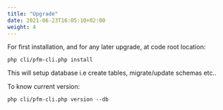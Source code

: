 ```yaml
---
title: "Upgrade"
date: 2021-06-23T16:05:10+02:00
weight: 4
---
```


For first installation, and for any later upgrade, at code root location:

    php cli/pfm-cli.php install

This will setup database i.e create tables, migrate/update schemas etc..

To know current version:

    php cli/pfm-cli.php version --db